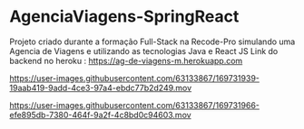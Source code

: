 # AgenciaViagens-SpringReact
Projeto criado durante a formação Full-Stack  na Recode-Pro simulando uma Agencia de Viagens e utilizando as tecnologias Java e React JS
Link do backend no heroku :
https://ag-de-viagens-m.herokuapp.com




https://user-images.githubusercontent.com/63133867/169731939-19aab419-9add-4ce3-97a4-ebdc77b2d249.mov





https://user-images.githubusercontent.com/63133867/169731966-efe895db-7380-464f-9a2f-4c8bd0c94603.mov

